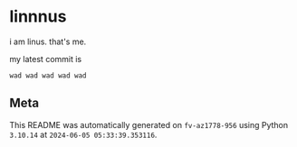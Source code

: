 # linnnus

i am linus. that's me.

my latest commit is

```
wad wad wad wad wad
```

## Meta

This README was automatically generated on `fv-az1778-956` using Python
`3.10.14` at `2024-06-05 05:33:39.353116`.
